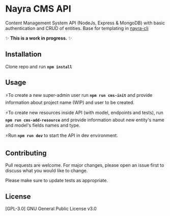 # Nayra CMS API

Content Management System API (NodeJs, Express & MongoDB) with basic authentication and CRUD of entities. Base for templating in [nayra-cli](https://github.com/nayracoop/nayra-cli)

 :sparkles: **This is a work in progress.** :sparkles:

## Installation

Clone repo and run 
**`npm install`**

## Usage

 :zap:To create a new super-admin user run
**`npm run cms-init`**
and provide information about project name (WIP) and user to be created.

 :zap:To create new resources inside API (with model, endpoints and tests), run
**`npm run cms-add-resource`** and provide information about new entity's name and model's fields names and type. 

 :zap:Run
**`npm run dev`**
to start the API in dev environment. 

## Contributing
Pull requests are welcome. For major changes, please open an issue first to discuss what you would like to change.

Please make sure to update tests as appropriate.

## License
[GPL-3.0] GNU General Public License v3.0

